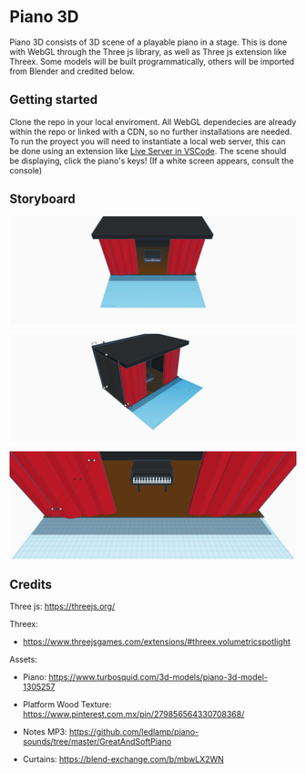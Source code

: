 # Piano 3D

Piano 3D consists of 3D scene of a playable piano in a stage. This is done with WebGL through the Three js library, as well as Three js extension like Threex. Some models will be built programmatically, others will be imported from Blender and credited below.

## Getting started

Clone the repo in your local enviroment. All WebGL dependecies are already within the repo or linked with a CDN, so no further installations are needed. To run the proyect you will need to instantiate a local web server, this can be done using an extension like [Live Server in VSCode](https://marketplace.visualstudio.com/items?itemName=ritwickdey.LiveServer). The scene should be displaying, click the piano's keys! (If a white screen appears, consult the console)

## Storyboard

![alt text](https://github.com/ElBilbao/piano3D/blob/main/storyboard/piano_front.png?raw=true)

![alt text](https://github.com/ElBilbao/piano3D/blob/main/storyboard/piano_left.png?raw=true)

![alt text](https://github.com/ElBilbao/piano3D/blob/main/storyboard/piano_closeup.png?raw=true)

## Credits

Three js: https://threejs.org/

Threex:

- https://www.threejsgames.com/extensions/#threex.volumetricspotlight

Assets:

- Piano: https://www.turbosquid.com/3d-models/piano-3d-model-1305257

- Platform Wood Texture: https://www.pinterest.com.mx/pin/279856564330708368/

- Notes MP3: https://github.com/ledlamp/piano-sounds/tree/master/GreatAndSoftPiano

- Curtains: https://blend-exchange.com/b/mbwLX2WN
